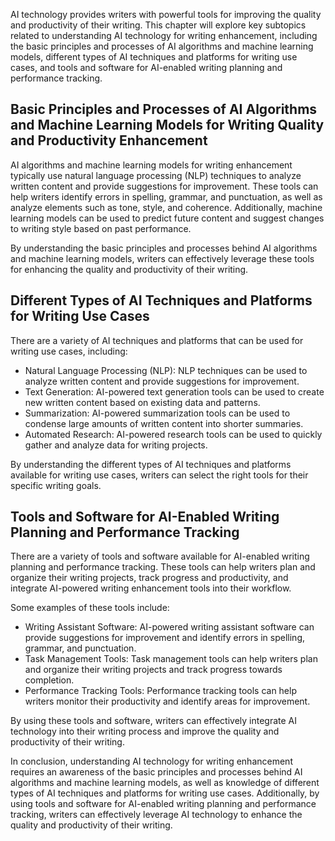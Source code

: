 
AI technology provides writers with powerful tools for improving the quality and productivity of their writing. This chapter will explore key subtopics related to understanding AI technology for writing enhancement, including the basic principles and processes of AI algorithms and machine learning models, different types of AI techniques and platforms for writing use cases, and tools and software for AI-enabled writing planning and performance tracking.

Basic Principles and Processes of AI Algorithms and Machine Learning Models for Writing Quality and Productivity Enhancement
----------------------------------------------------------------------------------------------------------------------------

AI algorithms and machine learning models for writing enhancement typically use natural language processing (NLP) techniques to analyze written content and provide suggestions for improvement. These tools can help writers identify errors in spelling, grammar, and punctuation, as well as analyze elements such as tone, style, and coherence. Additionally, machine learning models can be used to predict future content and suggest changes to writing style based on past performance.

By understanding the basic principles and processes behind AI algorithms and machine learning models, writers can effectively leverage these tools for enhancing the quality and productivity of their writing.

Different Types of AI Techniques and Platforms for Writing Use Cases
--------------------------------------------------------------------

There are a variety of AI techniques and platforms that can be used for writing use cases, including:

* Natural Language Processing (NLP): NLP techniques can be used to analyze written content and provide suggestions for improvement.
* Text Generation: AI-powered text generation tools can be used to create new written content based on existing data and patterns.
* Summarization: AI-powered summarization tools can be used to condense large amounts of written content into shorter summaries.
* Automated Research: AI-powered research tools can be used to quickly gather and analyze data for writing projects.

By understanding the different types of AI techniques and platforms available for writing use cases, writers can select the right tools for their specific writing goals.

Tools and Software for AI-Enabled Writing Planning and Performance Tracking
---------------------------------------------------------------------------

There are a variety of tools and software available for AI-enabled writing planning and performance tracking. These tools can help writers plan and organize their writing projects, track progress and productivity, and integrate AI-powered writing enhancement tools into their workflow.

Some examples of these tools include:

* Writing Assistant Software: AI-powered writing assistant software can provide suggestions for improvement and identify errors in spelling, grammar, and punctuation.
* Task Management Tools: Task management tools can help writers plan and organize their writing projects and track progress towards completion.
* Performance Tracking Tools: Performance tracking tools can help writers monitor their productivity and identify areas for improvement.

By using these tools and software, writers can effectively integrate AI technology into their writing process and improve the quality and productivity of their writing.

In conclusion, understanding AI technology for writing enhancement requires an awareness of the basic principles and processes behind AI algorithms and machine learning models, as well as knowledge of different types of AI techniques and platforms for writing use cases. Additionally, by using tools and software for AI-enabled writing planning and performance tracking, writers can effectively leverage AI technology to enhance the quality and productivity of their writing.
